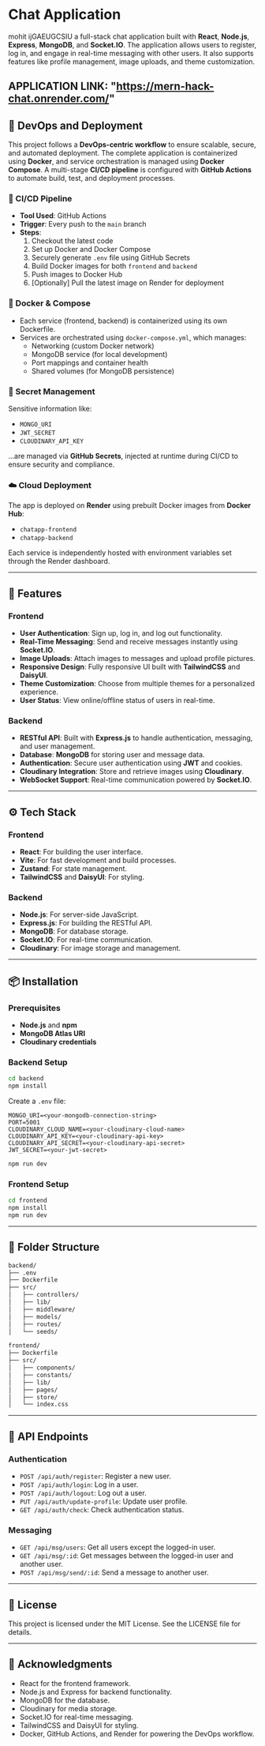 
# Chat Application
mohit  ijGAEUGCSIU a full-stack chat application built with **React**, **Node.js**, **Express**, **MongoDB**, and **Socket.IO**. The application allows users to register, log in, and engage in real-time messaging with other users. It also supports features like profile management, image uploads, and theme customization.

APPLICATION LINK: "https://mern-hack-chat.onrender.com/"
---

## 🚀 DevOps and Deployment

This project follows a **DevOps-centric workflow** to ensure scalable, secure, and automated deployment. The complete application is containerized using **Docker**, and service orchestration is managed using **Docker Compose**. A multi-stage **CI/CD pipeline** is configured with **GitHub Actions** to automate build, test, and deployment processes.

### 🔧 CI/CD Pipeline

- **Tool Used**: GitHub Actions
- **Trigger**: Every push to the `main` branch
- **Steps**:
  1. Checkout the latest code
  2. Set up Docker and Docker Compose
  3. Securely generate `.env` file using GitHub Secrets
  4. Build Docker images for both `frontend` and `backend`
  5. Push images to Docker Hub
  6. [Optionally] Pull the latest image on Render for deployment

### 🐳 Docker & Compose

- Each service (frontend, backend) is containerized using its own Dockerfile.
- Services are orchestrated using `docker-compose.yml`, which manages:
  - Networking (custom Docker network)
  - MongoDB service (for local development)
  - Port mappings and container health
  - Shared volumes (for MongoDB persistence)

### 🔐 Secret Management

Sensitive information like:
- `MONGO_URI`
- `JWT_SECRET`
- `CLOUDINARY_API_KEY`

...are managed via **GitHub Secrets**, injected at runtime during CI/CD to ensure security and compliance.

### ☁️ Cloud Deployment

The app is deployed on **Render** using prebuilt Docker images from **Docker Hub**:
- `chatapp-frontend`
- `chatapp-backend`

Each service is independently hosted with environment variables set through the Render dashboard.

---

## 🧩 Features

### Frontend
- **User Authentication**: Sign up, log in, and log out functionality.
- **Real-Time Messaging**: Send and receive messages instantly using **Socket.IO**.
- **Image Uploads**: Attach images to messages and upload profile pictures.
- **Responsive Design**: Fully responsive UI built with **TailwindCSS** and **DaisyUI**.
- **Theme Customization**: Choose from multiple themes for a personalized experience.
- **User Status**: View online/offline status of users in real-time.

### Backend
- **RESTful API**: Built with **Express.js** to handle authentication, messaging, and user management.
- **Database**: **MongoDB** for storing user and message data.
- **Authentication**: Secure user authentication using **JWT** and cookies.
- **Cloudinary Integration**: Store and retrieve images using **Cloudinary**.
- **WebSocket Support**: Real-time communication powered by **Socket.IO**.

---

## ⚙️ Tech Stack

### Frontend
- **React**: For building the user interface.
- **Vite**: For fast development and build processes.
- **Zustand**: For state management.
- **TailwindCSS** and **DaisyUI**: For styling.

### Backend
- **Node.js**: For server-side JavaScript.
- **Express.js**: For building the RESTful API.
- **MongoDB**: For database storage.
- **Socket.IO**: For real-time communication.
- **Cloudinary**: For image storage and management.

---

## 📦 Installation

### Prerequisites
- **Node.js** and **npm**
- **MongoDB Atlas URI**
- **Cloudinary credentials**

### Backend Setup
```bash
cd backend
npm install
```

Create a `.env` file:
```env
MONGO_URI=<your-mongodb-connection-string>
PORT=5001
CLOUDINARY_CLOUD_NAME=<your-cloudinary-cloud-name>
CLOUDINARY_API_KEY=<your-cloudinary-api-key>
CLOUDINARY_API_SECRET=<your-cloudinary-api-secret>
JWT_SECRET=<your-jwt-secret>
```

```bash
npm run dev
```

### Frontend Setup
```bash
cd frontend
npm install
npm run dev
```

---

## 📂 Folder Structure

```bash
backend/
├── .env
├── Dockerfile
├── src/
│   ├── controllers/
│   ├── lib/
│   ├── middleware/
│   ├── models/
│   ├── routes/
│   └── seeds/

frontend/
├── Dockerfile
├── src/
│   ├── components/
│   ├── constants/
│   ├── lib/
│   ├── pages/
│   ├── store/
│   └── index.css
```

---

## 🔌 API Endpoints

### Authentication
- `POST /api/auth/register`: Register a new user.
- `POST /api/auth/login`: Log in a user.
- `POST /api/auth/logout`: Log out a user.
- `PUT /api/auth/update-profile`: Update user profile.
- `GET /api/auth/check`: Check authentication status.

### Messaging
- `GET /api/msg/users`: Get all users except the logged-in user.
- `GET /api/msg/:id`: Get messages between the logged-in user and another user.
- `POST /api/msg/send/:id`: Send a message to another user.

---

## 📝 License

This project is licensed under the MIT License. See the LICENSE file for details.

---

## 🙏 Acknowledgments

- React for the frontend framework.
- Node.js and Express for backend functionality.
- MongoDB for the database.
- Cloudinary for media storage.
- Socket.IO for real-time messaging.
- TailwindCSS and DaisyUI for styling.
- Docker, GitHub Actions, and Render for powering the DevOps workflow.
